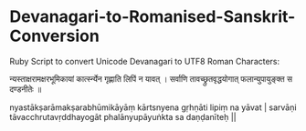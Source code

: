 # Devanagari-to-Romanised-Sanskrit-Conversion
Ruby Script to convert Unicode Devanagari to UTF8 Roman Characters:

न्यस्ताक्षरामक्षरभूमिकायां     कार्त्स्न्येन गृह्णाति लिपिं न यावत् ।
सर्वाणि तावच्छ्रुतवृद्धयोगात्    फलान्युपायुङ्क्त स दण्डनीतेः ॥ 

nyastākṣarāmakṣarabhūmikāyāṃ     kārtsnyena gṛhṇāti lipiṃ na yāvat |
sarvāṇi tāvacchrutavṛddhayogāt    phalānyupāyuṅkta sa daṇḍanīteḥ || 
